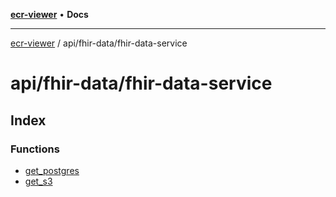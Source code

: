 [**ecr-viewer**](../../../README.md) • **Docs**

***

[ecr-viewer](../../../README.md) / api/fhir-data/fhir-data-service

# api/fhir-data/fhir-data-service

## Index

### Functions

- [get\_postgres](functions/get_postgres.md)
- [get\_s3](functions/get_s3.md)
